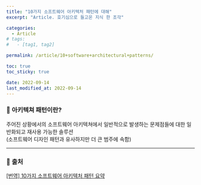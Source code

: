 ```yaml
---
title: "10가지 소프트웨어 아키텍처 패턴에 대해"
excerpt: "Article. 호기심으로 들고온 지식 한 조각"

categories:
  - Article
# tags:
#   - [tag1, tag2]

permalink: /article/10+software+architectural+patterns/

toc: true
toc_sticky: true

date: 2022-09-14
last_modified_at: 2022-09-14
---
```

 
### 🧩 <b>아키텍쳐 패턴이란?</b>
주어진 상황에서의 소프트웨어 아키텍쳐에서 일반적으로 발생하는 문제점들에 대한 일반화되고 재사용 가능한 솔루션 <br>
(소프트웨어 디자인 패턴과 유사하지만 더 큰 범주에 속함)



---

### 🧩 <b>출처</b>
[[번역] 10가지 소프트웨어 아키텍처 패턴 요약](https://mingrammer.com/translation-10-common-software-architectural-patterns-in-a-nutshell/)